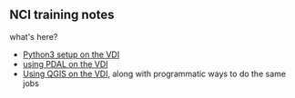 ## NCI training notes

what's here?

- [Python3 setup on the VDI](./python3setup)
- [using PDAL on the VDI](./pdal)
- [Using QGIS on the VDI](./QGIS), along with programmatic ways to do the same jobs
